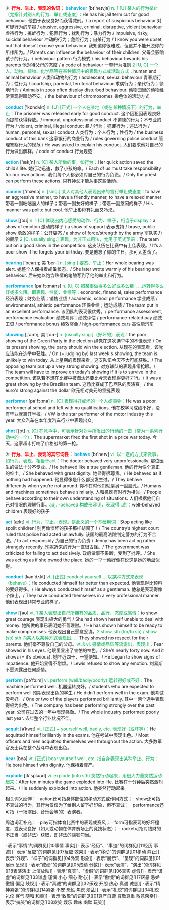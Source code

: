 ☀ <font color="red">**行为、举止、表现的名词：**</font>
<font color="sky blue">**behaviour**</font> [bɪ'heɪvjə] 
<font color="#00b050">n. 1 [U] 某人的行为举止（尤指针对别人的行为、举止或态度）：</font>He has his jail term cut for good behaviour. 他由于表现良好而获得减刑。/ a report of suspicious behaviour 对可疑行为的举报 / abusive, aggressive, criminal, disruptive, violent behaviour 虐待行为；挑衅行为；犯罪行为；扰乱行为；暴力行为 / impulsive, risky, suicidal behaviour 冲动的行为；危险行为；自杀行为 / I know you were upset, but that doesn’t excuse your behaviour. 我知道你很难过，但这并不能开脱你的所作所为。/ Parents can influence the behaviour of their children. 父母会影响孩子的行为。/ behaviour pattern 行为模式 / his behaviour towards his parents 他对待父母的态度 / a code of behaviour 一套行为准则 <font color="#00b050">2 [U, C] 一个人、动物、植物、化学品等在某种情况中的表现方式或活动方式：</font>human and animal behaviour 人类和动物的行为 / adolescent, sexual behaviour 青春期行为；性行为 / courtship, parental, territorial behaviour 求偶行为；亲代行为；领地行为 / Animals in zoos often display disturbed behaviour. 动物园里的动物经常表现得躁动不安。/ the behaviour of chromosomes 染色体的活动方式

<font color="sky blue">**conduct**</font> ['kɒndʌkt] 
<font color="#00b050">n. [U] [正式] 一个人在某地（或在某种情况下）的行为，举止：</font>The prisoner was released early for good conduct. 这个囚犯因表现良好而提前获得释放。/ immoral, unprofessional conduct 不道德的行为；不专业的行为 / violent, criminal, illegal conduct 暴力行为；犯罪行为；违法行为 / human, personal, sexual conduct 人类行为；个人行为；性行为 / the business conduct of this bank 这家银行的商业行为 / rules governing police conduct 管理警察行为的规范 / He was asked to explain his conduct. 人们要求他对自己的行为做出解释。/ code of conduct 行为规范

<font color="sky blue">**action**</font> ['ækʃn] 
<font color="#00b050">n. [C] 某人所做的事，如行为：</font>Her quick action saved the child’s life. 她行动迅速，救了小孩的命。/ Each of us must take responsibility for our own actions. 我们每个人都必须对自己的行为负责。/ Only the priest can perform these actions. 只有神父才能从事这些活动。

<font color="sky blue">**manner**</font> ['mænə] 
<font color="#00b050">n. [sing.] 某人对其他人表现出来的言行举止或态度：</font>to have an aggressive manner, to have a friendly manner, to have a relaxed manner 带着一副咄咄逼人的样子；带着一副友好的样子；带着一副悠闲的样子 / His manner was polite but cool. 他举止彬彬有礼而又冷漠。

<font color="sky blue">**show**</font> [ʃəʊ] 
<font color="#00b050">n. 1 [C] 体现出内心感受的动作、行为、样子，相当于display：</font>a show of emotion 激动的样子 / a show of support 表示支持 / brave, public show 勇敢的样子；公开姿态 / a show of force/strength by the army 军队实力的展示 <font color="#00b050">2 [C, usually sing.] 表现，为非正式用法，尤用于英式英语：</font>The team put on a good show in the competition. 这支队伍在比赛中有上佳表现。/ It’s a poor show if he forgets your birthday. 要是他忘了你的生日，那可太差劲了。
           
<font color="sky blue">**bearing**</font> [ˈbeərɪŋ; 美 ˈber-]
<font color="#00b050">n. [sing.] 姿态、举止：</font>Her whole bearing was alert. 她整个人保持着戒备状态。/ She later wrote warmly of his bearing and behaviour. 后来她以饱含热情的笔触写到了他的举止和行为。

<font color="sky blue">**performance**</font> [pə'fɔ:məns] 
<font color="#00b050">n. [U, C] 把某事做得多么好或多么糟；…运转得多么好或多么糟。即表现、性能、业绩等：</font>economic, financial, sales performance 经济表现；财务业绩；销售业绩 / academic, school performance 学业成绩 / environmental, athletic performance 环保业绩；运动成绩 / The team put in an excellent performance. 该团队的表现很优秀。/ performance assessment, performance evaluation 绩效考评；绩效评估 / performance-related pay 绩效工资 / performance bonus 绩效奖金 / high-performance cars 高性能汽车
          
<font color="sky blue">**showing**</font> [ˈʃəʊɪŋ; 美 ˈʃoʊ-]
<font color="#00b050">n. [usually sing.]（好坏的）表现：</font>the poor showing of the Green Party in the election 绿党在这次选举中的不佳表现 / On its present showing, the party should win the election. 从现在的表现看，该党应该能在选举中获胜。/ On (= judging by) last week's showing, the team is unlikely to win today. 从上星期的表现来看，这支队伍今天不大可能获胜。/ The opposing team put up a very strong showing. 对方球队的表现非常抢眼。/ The team will have to improve on today's showing if it is to survive in the competition. 该队若不想在比赛中被淘汰还要比今天表现得更好才行。/ It was a great showing by the Brazilian team. 这场比赛成了巴西队的表演赛。/ the euro's strong against the dollar 欧元相对美元的坚挺表现

<font color="sky blue">**performer**</font> [pə'fɔ:mə] 
<font color="#00b050">n. [C] 表现得好或坏的一个人或事物：</font>He was a poor performer at school and left with no qualifications. 他在校学习成绩不好，没有毕业就离开学校。/ VW is the star performer of the motor industry this year. 大众汽车在本年度汽车行业中表现出众。

<font color="sky blue">**shot**</font> [ʃɒt] 
<font color="#00b050">n. [C] 在竞争中，可表示针对对手所发出的行动的一击（常为一系列行动中的一个）：</font>The supermarket fired the first shot in a price war today. 今天，这家超市打响了价格战的第一枪。

☀ <font color="red">**行为、举止、表现的其它词性：**</font>
<font color="sky blue">**behave**</font> [bɪ'heɪv] 
<font color="#00b050">vi. 以一定的方式来做事，如行为，表现，相当于act：</font>The doctor behaved very unprofessionally. 那位医生的做法十分不专业。/ He behaved like a true gentleman. 他的行为像个真正的绅士。/ She behaved with great dignity. 她显得很尊贵。/ He behaved as if nothing had happened. 他显得像是什么都没发生过。/ They behave differently when you’re not around. 你不在时他们就是另一副脸孔。/ Humans and machines sometimes behave similarly. 人和机器有时行为相似。/ People behave according to their own understanding of situations. 人们根据他们自己对情况的理解行事。<font color="#00b050">adj. -behaved 构成形容词，表现得…的：</font>well-behaved children 表现好的孩子

<font color="sky blue">**act**</font> [ækt] 
<font color="#00b050">vi. 行为，举止，表现。是此义的一个基础用词：</font>Stop acting like spoilt children! 别再像惯坏的孩子那样胡闹了！/ The country’s highest court ruled that police had acted unlawfully. 该国的最高法院判定警方的行为不合法。/ to act responsibly 为自己的行为负责 / Jenny has been acting rather strangely recently. 珍妮近来的行为一直很古怪。/ The government was criticized for failing to act decisively. 政府做事不果断，受到了批评。/ She was acting as if she owned the place. 她的一举一动好像在说这是她的地盘似得。

<font color="sky blue">**conduct**</font> [kən'dʌkt] 
<font color="#00b050">vt. [正式] conduct yourself ... 以某种方式来表现（behave）：</font>He conducted himself far better than expected. 他表现得比预料的要好得多。/ He always conducted himself as a gentleman. 他总是表现得像个绅士。/ They have conducted themselves in a very professional manner. 他们表现出非常专业的样子。

<font color="sky blue">**show**</font> [ʃəʊ] 
<font color="#00b050">vt. 1 某人表现出自己所拥有的品质、品行、态度或感情：</font>to show great courage 表现出极大的勇气 / She had shown herself unable to deal with money. 她所做的事已表明她不善理财。/ He has shown himself to be ready to make compromises. 他表现出自己愿意妥协。<font color="#00b050">2 show sth (for/to sb) / show (sb) sth 向某人以某种方式表现出…：</font>They showed no respect for their parents. 他们毫不尊敬自己的父母。<font color="#00b050">vt.＆vi. 感情或品质等流露出，表现出：</font>Fear showed in his eyes. 他眼里显出了害怕的神色。/ She’s nearly forty now. And it shows (= it’s obvious). 她年近四十，一望便知。/ He began to show signs of impatience. 他开始显得不耐烦。/ Lewis refused to show any emotion. 刘易斯不愿流露出任何感情。

<font color="sky blue">**perform**</font> [pə'fɔ:m] 
<font color="#00b050">vi. perform (well/badly/poorly) 运转得好或不好：</font>The machine performed well. 机器运转良好。/ students who are expected to perform well 预期表现出色的学生 / He didn’t perform well in the exam. 他考试没考好。/ One or two of the players performed brilliantly. 其中一两个选手表现得极为出色。/ The company has been performing strongly over the past year. 公司在过去的一年中表现强劲。/ The whole industry performed poorly last year. 去年整个行业状况不佳。
           
<font color="sky blue">**acquit**</font> [əˈkwɪt]
<font color="#00b050">vt. [正式] ~ yourself well, badly, etc. 表现好（或坏等）：</font>He acquitted himself brilliantly in the exams. 他在考试中表现出色。/ Most officers and men acquitted themselves well throughout the action. 大多数军官及士兵在整个战斗中表现出色。

<font color="sky blue">**bear**</font> [beə] 
<font color="#00b050">vt. [正式] bear yourself well, etc. 指自身表现出某种举止、行为：</font>He bore himself with dignity. 他保持着尊严。 

<font color="sky blue">**explode**</font> [ɪk'spləʊd] 
<font color="#00b050">vi. explode (into sth) 突然行动起来，用很大力量突然运动起来：</font>After ten minutes the game exploded into life. 比赛在十分钟后突然激烈起来。/ He suddenly exploded into action. 他突然行动起来。

相关词义延伸：
· action还可指身体部位的移动方式或作用方式；
· show还可指不真诚的行为，其行为仅仅为了给别人留下好印象，但不真诚；
· performance还可指（一场演出、音乐会等的）表演者。

周边词汇补充：
· play可指体育比赛中的表现或赛风；
· form可指表现的好坏程度，或表现良好（如人或动物在体育赛场上的竞技状态）；
· racket可指对钱财的不正当（或非法）获取，即非法的赚钱勾当。

· 表示“事情”的词群见[[10事情 事实]]
· 表示“经历”、“事迹”的词群见[[11经历 事迹]]
· 表示“反应”的词群见[[07反应 效果]]
· 表示“移动”的词群见[[01移动 静止]]
· 表示“外观”、“样子”的词群见[[04外观 形象]]
· 表示“展示”、“呈现”的词群见[[01展示 呈现]]
· 表示“成绩”的词群见[[05成绩 分数]]
· 表示“表演”、“演出”的词群见[[18表演演出 上演放映]]
· 表示“真实”、“虚假”的词群见[[06真实 虚假]]
· 表示“谦虚”的词群见[[33谦虚 谨慎 小心 细心 耐心]]
· 表示“傲慢”的词群见[[17厌恶 忌妒 傲慢 偏见 歧视]]
· 表示“真诚”的词群见[[32乐观 开朗 热心 真诚 诚恳]]
· 表示“精神紧张”的词群见[[14紧张 不安 恐慌 焦虑 烦乱]]
· 表示“礼貌”的词群见[[34礼貌 礼仪 客气 随和 和善]]
· 表示“致敬”的词群见[[01尊严自尊 尊敬尊重 敬意荣幸]]
· 表示“搞笑”的词群见[[08欢笑 娱乐 趣味 幽默 玩笑]]
